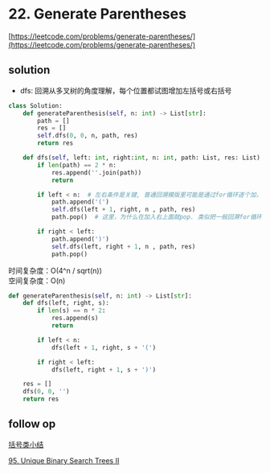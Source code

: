 # 22. Generate Parentheses
[https://leetcode.com/problems/generate-parentheses/](https://leetcode.com/problems/generate-parentheses/)


## solution

- dfs: 回溯从多叉树的角度理解，每个位置都试图增加左括号或右括号
```python
class Solution:
    def generateParenthesis(self, n: int) -> List[str]:
        path = []
        res = []
        self.dfs(0, 0, n, path, res)
        return res

    def dfs(self, left: int, right:int, n: int, path: List, res: List):
        if len(path) == 2 * n:
            res.append(''.join(path))
            return

        if left < n:  # 左右条件是关键, 普通回溯模版里可能是通过for循环逐个加，但括号只分别考虑左和右
            path.append('(')
            self.dfs(left + 1, right, n , path, res)
            path.pop()  # 这里，为什么在加入右上面就pop. 类似把一般回溯for循环的多个条件分开写

        if right < left:
            path.append(')')
            self.dfs(left, right + 1, n , path, res)
            path.pop()
```
时间复杂度：O(4^n / sqrt(n)) <br>
空间复杂度：O(n)

```python
def generateParenthesis(self, n: int) -> List[str]:
	def dfs(left, right, s):
		if len(s) == n * 2:
			res.append(s)
			return 

		if left < n:
			dfs(left + 1, right, s + '(')

		if right < left:
			dfs(left, right + 1, s + ')')

	res = []
	dfs(0, 0, '')
	return res
```


## follow op

[括号类小结](../05_stack_queue/20.%20Valid%20Parentheses.md)


[95. Unique Binary Search Trees II](https://leetcode.com/problems/unique-binary-search-trees-ii/description/)
```python

```
